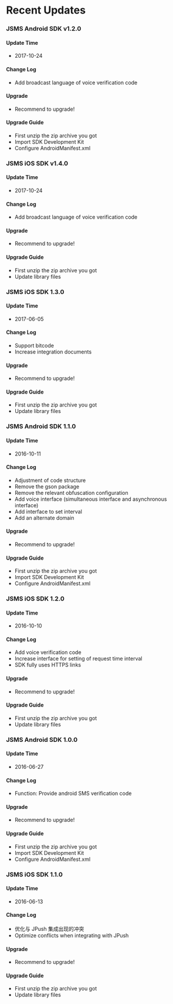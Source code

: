 # Recent Updates

### JSMS Android SDK v1.2.0

#### Update Time

+ 2017-10-24

#### Change Log

+ Add broadcast language of voice verification code

#### Upgrade

+ Recommend to upgrade!

#### Upgrade Guide

+ First unzip the zip archive you got
+ Import SDK Development Kit
+ Configure AndroidManifest.xml

### JSMS iOS SDK v1.4.0

#### Update Time

+ 2017-10-24 

#### Change Log

+ Add broadcast language of voice verification code

#### Upgrade

+ Recommend to upgrade!

#### Upgrade Guide

+ First unzip the zip archive you got
+ Update library files

### JSMS iOS SDK 1.3.0

#### Update Time

+ 2017-06-05

#### Change Log

+ Support bitcode
+ Increase integration documents

#### Upgrade

+ Recommend to upgrade!

#### Upgrade Guide

+ First unzip the zip archive you got
+ Update library files

### JSMS Android SDK 1.1.0

#### Update Time

+ 2016-10-11

#### Change Log

+ Adjustment of code structure
+ Remove the gson package
+ Remove the relevant obfuscation configuration
+ Add voice interface (simultaneous interface and asynchronous interface)
+ Add interface to set interval
+ Add an alternate domain

#### Upgrade

+ Recommend to upgrade!

#### Upgrade Guide

+ First unzip the zip archive you got
+ Import SDK Development Kit
+ Configure AndroidManifest.xml

### JSMS iOS SDK 1.2.0

#### Update Time

+ 2016-10-10

#### Change Log

+ Add voice verification code
+ Increase interface for setting of request time interval
+ SDK fully uses HTTPS links

#### Upgrade

+ Recommend to upgrade!

#### Upgrade Guide

+ First unzip the zip archive you got
+ Update library files

### JSMS Android SDK 1.0.0

#### Update Time

+ 2016-06-27

#### Change Log

+ Function: Provide android SMS verification code

#### Upgrade

+ Recommend to upgrade!

#### Upgrade Guide

+ First unzip the zip archive you got
+ Import SDK Development Kit
+ Configure AndroidManifest.xml

### JSMS iOS SDK 1.1.0

#### Update Time

+ 2016-06-13

#### Change Log

+ 优化与 JPush 集成出现的冲突
+ Optimize conflicts when integrating with JPush

#### Upgrade

+ Recommend to upgrade!

#### Upgrade Guide

+ First unzip the zip archive you got
+ Update library files
